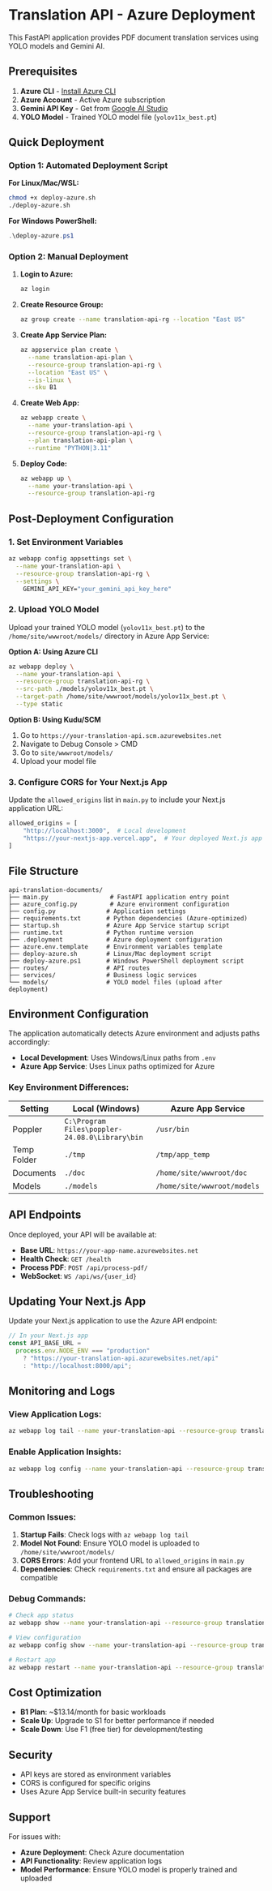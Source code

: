 # Translation API - Azure Deployment

This FastAPI application provides PDF document translation services using YOLO models and Gemini AI.

## Prerequisites

1. **Azure CLI** - [Install Azure CLI](https://docs.microsoft.com/en-us/cli/azure/install-azure-cli)
2. **Azure Account** - Active Azure subscription
3. **Gemini API Key** - Get from [Google AI Studio](https://makersuite.google.com/app/apikey)
4. **YOLO Model** - Trained YOLO model file (`yolov11x_best.pt`)

## Quick Deployment

### Option 1: Automated Deployment Script

**For Linux/Mac/WSL:**

```bash
chmod +x deploy-azure.sh
./deploy-azure.sh
```

**For Windows PowerShell:**

```powershell
.\deploy-azure.ps1
```

### Option 2: Manual Deployment

1. **Login to Azure:**

   ```bash
   az login
   ```

2. **Create Resource Group:**

   ```bash
   az group create --name translation-api-rg --location "East US"
   ```

3. **Create App Service Plan:**

   ```bash
   az appservice plan create \
     --name translation-api-plan \
     --resource-group translation-api-rg \
     --location "East US" \
     --is-linux \
     --sku B1
   ```

4. **Create Web App:**

   ```bash
   az webapp create \
     --name your-translation-api \
     --resource-group translation-api-rg \
     --plan translation-api-plan \
     --runtime "PYTHON|3.11"
   ```

5. **Deploy Code:**
   ```bash
   az webapp up \
     --name your-translation-api \
     --resource-group translation-api-rg
   ```

## Post-Deployment Configuration

### 1. Set Environment Variables

```bash
az webapp config appsettings set \
  --name your-translation-api \
  --resource-group translation-api-rg \
  --settings \
    GEMINI_API_KEY="your_gemini_api_key_here"
```

### 2. Upload YOLO Model

Upload your trained YOLO model (`yolov11x_best.pt`) to the `/home/site/wwwroot/models/` directory in Azure App Service:

**Option A: Using Azure CLI**

```bash
az webapp deploy \
  --name your-translation-api \
  --resource-group translation-api-rg \
  --src-path ./models/yolov11x_best.pt \
  --target-path /home/site/wwwroot/models/yolov11x_best.pt \
  --type static
```

**Option B: Using Kudu/SCM**

1. Go to `https://your-translation-api.scm.azurewebsites.net`
2. Navigate to Debug Console > CMD
3. Go to `site/wwwroot/models/`
4. Upload your model file

### 3. Configure CORS for Your Next.js App

Update the `allowed_origins` list in `main.py` to include your Next.js application URL:

```python
allowed_origins = [
    "http://localhost:3000",  # Local development
    "https://your-nextjs-app.vercel.app",  # Your deployed Next.js app
]
```

## File Structure

```
api-translation-documents/
├── main.py                 # FastAPI application entry point
├── azure_config.py         # Azure environment configuration
├── config.py              # Application settings
├── requirements.txt       # Python dependencies (Azure-optimized)
├── startup.sh             # Azure App Service startup script
├── runtime.txt            # Python runtime version
├── .deployment            # Azure deployment configuration
├── azure.env.template     # Environment variables template
├── deploy-azure.sh        # Linux/Mac deployment script
├── deploy-azure.ps1       # Windows PowerShell deployment script
├── routes/                # API routes
├── services/              # Business logic services
└── models/                # YOLO model files (upload after deployment)
```

## Environment Configuration

The application automatically detects Azure environment and adjusts paths accordingly:

- **Local Development**: Uses Windows/Linux paths from `.env`
- **Azure App Service**: Uses Linux paths optimized for Azure

### Key Environment Differences:

| Setting     | Local (Windows)                                | Azure App Service           |
| ----------- | ---------------------------------------------- | --------------------------- |
| Poppler     | `C:\Program Files\poppler-24.08.0\Library\bin` | `/usr/bin`                  |
| Temp Folder | `./tmp`                                        | `/tmp/app_temp`             |
| Documents   | `./doc`                                        | `/home/site/wwwroot/doc`    |
| Models      | `./models`                                     | `/home/site/wwwroot/models` |

## API Endpoints

Once deployed, your API will be available at:

- **Base URL**: `https://your-app-name.azurewebsites.net`
- **Health Check**: `GET /health`
- **Process PDF**: `POST /api/process-pdf/`
- **WebSocket**: `WS /api/ws/{user_id}`

## Updating Your Next.js App

Update your Next.js application to use the Azure API endpoint:

```typescript
// In your Next.js app
const API_BASE_URL =
  process.env.NODE_ENV === "production"
    ? "https://your-translation-api.azurewebsites.net/api"
    : "http://localhost:8000/api";
```

## Monitoring and Logs

### View Application Logs:

```bash
az webapp log tail --name your-translation-api --resource-group translation-api-rg
```

### Enable Application Insights:

```bash
az webapp log config --name your-translation-api --resource-group translation-api-rg --application-logging filesystem
```

## Troubleshooting

### Common Issues:

1. **Startup Fails**: Check logs with `az webapp log tail`
2. **Model Not Found**: Ensure YOLO model is uploaded to `/home/site/wwwroot/models/`
3. **CORS Errors**: Add your frontend URL to `allowed_origins` in `main.py`
4. **Dependencies**: Check `requirements.txt` and ensure all packages are compatible

### Debug Commands:

```bash
# Check app status
az webapp show --name your-translation-api --resource-group translation-api-rg

# View configuration
az webapp config show --name your-translation-api --resource-group translation-api-rg

# Restart app
az webapp restart --name your-translation-api --resource-group translation-api-rg
```

## Cost Optimization

- **B1 Plan**: ~$13.14/month for basic workloads
- **Scale Up**: Upgrade to S1 for better performance if needed
- **Scale Down**: Use F1 (free tier) for development/testing

## Security

- API keys are stored as environment variables
- CORS is configured for specific origins
- Uses Azure App Service built-in security features

## Support

For issues with:

- **Azure Deployment**: Check Azure documentation
- **API Functionality**: Review application logs
- **Model Performance**: Ensure YOLO model is properly trained and uploaded

